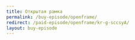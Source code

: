 ```yaml
---
title: Открытая рамка
permalink: /buy-episode/openframe/
redirect: /paid-episode/openframe/kr-g-sccsyA/
layout: buy-episode
---
```

